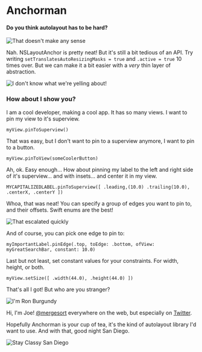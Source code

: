 # Anchorman

#### Do you think autolayout has to be hard?

![That doesn't make any sense](https://github.com/mergesort/anchorman/blob/master/gifs/doesnt_make_sense.gif)

Nah. NSLayoutAnchor is pretty neat! But it's still a bit tedious of an API. Try writing `setTranslatesAutoResizingMasks = true` and `.active = true` 10 times over. But we can make it a bit easier with a *very* thin layer of abstraction.

![I don't know what we're yelling about!](https://github.com/mergesort/anchorman/blob/master/gifs/yelling.gif)

### How about I show you?

I am a cool developer, making a cool app. It has so many views. I want to pin my view to it's superview.

```
myView.pinToSuperview()
```

That was easy, but I don't want to pin to a superview anymore, I want to pin to a button.

```
myView.pinToView(someCoolerButton)
```

Ah, ok. Easy enough… How about pinning my label to the left and right side of it's superview… and with insets… and center it in my view.

```
MYCAPITALIZEDLABEL.pinToSuperview([ .leading,(10.0) .trailing(10.0), .centerX, .centerY ])
```

Whoa, that was neat! You can specify a group of edges you want to pin to, and their offsets. Swift enums are the best!

![That escalated quickly](https://github.com/mergesort/anchorman/blob/master/gifs/escalated_quickly.gif)

And of course, you can pick one edge to pin to:

```
myImportantLabel.pinEdge(.top, toEdge: .bottom, ofView: myGreatSearchBar, constant: 10.0)
```

Last but not least, set constant values for your 
constraints. For width, height, or both.

```
myView.setSize([ .width(44.0), .height(44.0) ])
```

That's all I got! But who are you stranger?

![I'm Ron Burgundy](https://github.com/mergesort/anchorman/blob/master/gifs/im_ron_burgundy.gif)

Hi, I'm Joe! [@mergesort](http://fabisevi.ch) everywhere on the web, but especially on [Twitter](https://twitter.com/mergesort).

Hopefully Anchorman is your cup of tea, it's the kind of autolayout library I'd want to use. And with that, good night San Diego.

![Stay Classy San Diego](https://github.com/mergesort/anchorman/blob/master/gifs/stay_classy.gif)